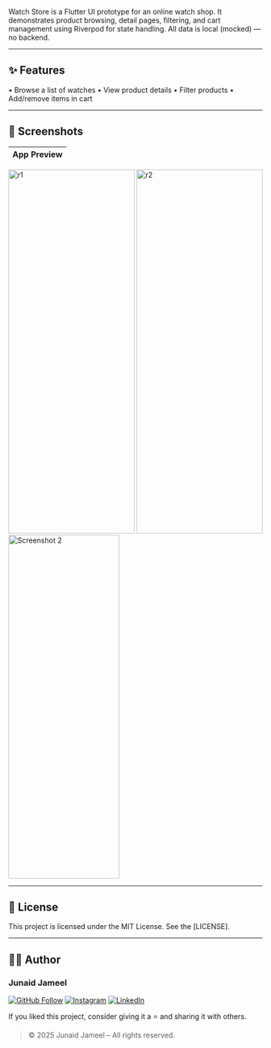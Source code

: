 Watch Store is a Flutter UI prototype for an online watch shop. It demonstrates product browsing, detail pages, filtering, and cart management using Riverpod for state handling. All data is local (mocked) — no backend.


---

## ✨ Features

• Browse a list of watches
• View product details
• Filter products
• Add/remove items in cart

---

## 📸 Screenshots

| App Preview |
|-------------|
<img width="250" height="720" alt="r1" src="https://github.com/user-attachments/assets/f49f2298-4e73-4917-8618-68cc8b69948c" />
<img width="250" height="720" alt="r2" src="https://github.com/user-attachments/assets/94630113-d9da-432d-bc38-9da6be52d127" />

<img width="220" height="680" alt="Screenshot 2" src="https://github.com/user-attachments/assets/d541ae84-ea27-4f4c-9506-d037cd163ba4" />

---



## 📜 License

This project is licensed under the MIT License. See the [LICENSE].

---

## 🧑‍💻 Author

### Junaid Jameel

<p align="left">
  <a href="https://github.com/JunaidJameel"><img src="https://img.shields.io/badge/GitHub-Follow-blue?logo=github" alt="GitHub Follow"/></a>
  <a href="https://www.instagram.com/junaid_jamel/?igsh=YW44MGk4OHQ5M2Mx"><img src="https://img.shields.io/badge/Instagram-Follow-e4405f?logo=instagram" alt="Instagram"/></a>
  <a href="https://www.linkedin.com/in/junaid-jameel-6298bb26b/">
    <img src="https://img.shields.io/badge/LinkedIn-Connect-0077B5?logo=linkedin" alt="LinkedIn"/>
  </a>
</p>

If you liked this project, consider giving it a ⭐ and sharing it with others.

> © 2025 Junaid Jameel – All rights reserved.
